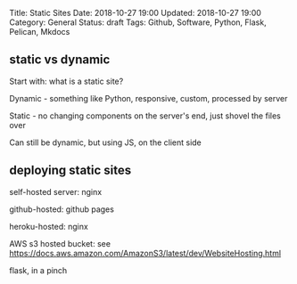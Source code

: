 Title: Static Sites
Date: 2018-10-27 19:00
Updated: 2018-10-27 19:00
Category: General
Status: draft
Tags: Github, Software, Python, Flask, Pelican, Mkdocs

## static vs dynamic

Start with: what is a static site?

Dynamic - something like Python, responsive, custom, processed by server

Static - no changing components on the server's end, just shovel the files over

Can still be dynamic, but using JS, on the client side

## deploying static sites

self-hosted server: nginx

github-hosted: github pages

heroku-hosted: nginx

AWS s3 hosted bucket: see https://docs.aws.amazon.com/AmazonS3/latest/dev/WebsiteHosting.html

flask, in a pinch



